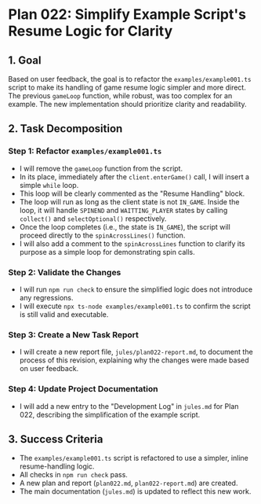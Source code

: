 # Plan 022: Simplify Example Script's Resume Logic for Clarity

## 1. Goal

Based on user feedback, the goal is to refactor the `examples/example001.ts` script to make its handling of game resume logic simpler and more direct. The previous `gameLoop` function, while robust, was too complex for an example. The new implementation should prioritize clarity and readability.

## 2. Task Decomposition

### Step 1: Refactor `examples/example001.ts`
- I will remove the `gameLoop` function from the script.
- In its place, immediately after the `client.enterGame()` call, I will insert a simple `while` loop.
- This loop will be clearly commented as the "Resume Handling" block.
- The loop will run as long as the client state is not `IN_GAME`. Inside the loop, it will handle `SPINEND` and `WAITTING_PLAYER` states by calling `collect()` and `selectOptional()` respectively.
- Once the loop completes (i.e., the state is `IN_GAME`), the script will proceed directly to the `spinAcrossLines()` function.
- I will also add a comment to the `spinAcrossLines` function to clarify its purpose as a simple loop for demonstrating spin calls.

### Step 2: Validate the Changes
- I will run `npm run check` to ensure the simplified logic does not introduce any regressions.
- I will execute `npx ts-node examples/example001.ts` to confirm the script is still valid and executable.

### Step 3: Create a New Task Report
- I will create a new report file, `jules/plan022-report.md`, to document the process of this revision, explaining why the changes were made based on user feedback.

### Step 4: Update Project Documentation
- I will add a new entry to the "Development Log" in `jules.md` for Plan 022, describing the simplification of the example script.

## 3. Success Criteria

- The `examples/example001.ts` script is refactored to use a simpler, inline resume-handling logic.
- All checks in `npm run check` pass.
- A new plan and report (`plan022.md`, `plan022-report.md`) are created.
- The main documentation (`jules.md`) is updated to reflect this new work.
